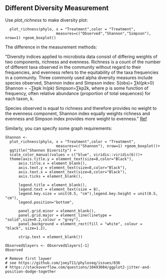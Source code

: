 ## Different Diversity Measurement

Use *plot_richness* to make diversity plot:
```
  plot_richness(phylo, x = "Treatment",color = "Treatment",
                       measures=c("Observed","Shannon","Simpson"), nrow=1) +geom_boxplot()
```
The difference in the measurement methods: 

"Diversity indices applied to microbiota data consist of differing weights of two components, richness and evenness. Richness is a count of the number of different taxa observed in the community without regard to their frequencies, and evenness refers to the equitability of the taxa frequencies in a community. 
Three commonly used alpha diversity measures include species observed, Shannon index and Simpson index:
           S(obs)= ∑kI(pk>0)
           Shannon = −∑kpk ln(pk)
           Simpson=∑kp2k,
where p is some function of frequency, often relative abundance (proportion of total sequences) for each taxon, k.

Species observed is equal to richness and therefore provides no weight to the evenness component, Shannon index equally weights richness and evenness and Simpson index provides more weight to evenness." [Ref](https://pubmed.ncbi.nlm.nih.gov/29872428/) 

Similarly, you can specify some graph requirements:

```
Shannon <-
  plot_richness(phylo, x = "Treatment",color = "Treatment",
                       measures=c("Shannon"), nrow=1) +geom_boxplot()+
  ggtitle("Shannon Diversity") +
  scale_color_manual(values = c("blue", viridis::viridis(6)))+
  theme(axis.title.y = element_text(size=8,color="Black"),
      axis.title.x = element_blank(),
      axis.text.y = element_text(size=8,color="Black"),
      axis.text.x = element_text(size=8,color="Black"),
      axis.ticks = element_blank(),
      
      legend.title = element_blank(),
      legend.text = element_text(size = 8),
      legend.key.size = unit(0.5, "cm"),legend.key.height = unit(0.5, "cm"),
      legend.position="bottom",
      
      panel.grid.minor = element_blank(),
      panel.grid.major = element_line(linetype = "solid",size=0.2,colour = "grey"),
      panel.background = element_rect(fill = "white", colour = "black", size=1.2),
      
      strip.text = element_blank())

Observed$layers <- Observed$layers[-1]
Observed
 
# Remove first laywer 
# see https://github.com/joey711/phyloseq/issues/836
# https://stackoverflow.com/questions/10493084/ggplot2-jitter-and-position-dodge-together
